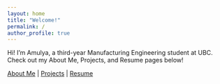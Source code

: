 ```yaml
---
layout: home
title: "Welcome!"
permalink: /
author_profile: true
---
```


Hi! I’m Amulya, a third-year Manufacturing Engineering student at UBC.  
Check out my About Me, Projects, and Resume pages below!

[About Me](/about/) | [Projects](/projects/) | [Resume](/resume/)
